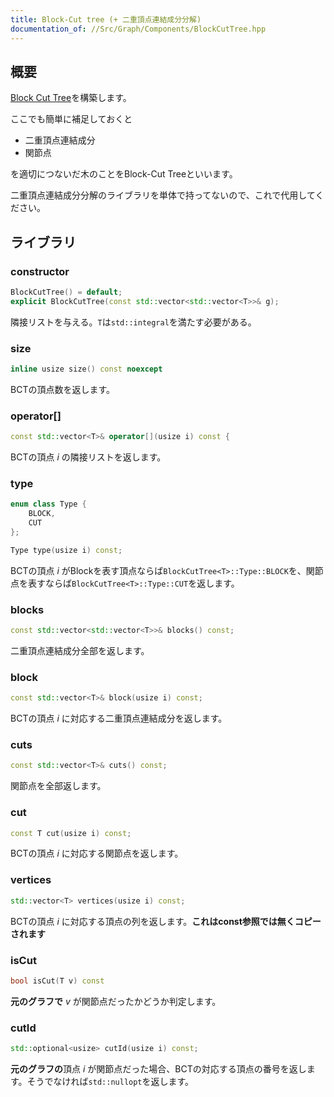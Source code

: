 ```yaml
---
title: Block-Cut tree (+ 二重頂点連結成分分解)
documentation_of: //Src/Graph/Components/BlockCutTree.hpp
---
```


## 概要

[Block Cut Tree](https://en.wikipedia.org/wiki/Biconnected_component#Block-cut_tree)を構築します。

ここでも簡単に補足しておくと

- 二重頂点連結成分
- 関節点

を適切につないだ木のことをBlock-Cut Treeといいます。

二重頂点連結成分分解のライブラリを単体で持ってないので、これで代用してください。

## ライブラリ

### constructor

```cpp
BlockCutTree() = default;
explicit BlockCutTree(const std::vector<std::vector<T>>& g);
```

隣接リストを与える。`T`は`std::integral`を満たす必要がある。

### size

```cpp
inline usize size() const noexcept
```

BCTの頂点数を返します。

### operator[]

```cpp
const std::vector<T>& operator[](usize i) const {
```

BCTの頂点 $i$ の隣接リストを返します。

###  type

```cpp
enum class Type {
    BLOCK,
    CUT
};

Type type(usize i) const;
```

BCTの頂点 $i$ がBlockを表す頂点ならば`BlockCutTree<T>::Type::BLOCK`を、関節点を表すならば`BlockCutTree<T>::Type::CUT`を返します。

### blocks 

```cpp
const std::vector<std::vector<T>>& blocks() const;
```

二重頂点連結成分全部を返します。

### block

```cpp
const std::vector<T>& block(usize i) const;
```

BCTの頂点 $i$ に対応する二重頂点連結成分を返します。

### cuts

```cpp
const std::vector<T>& cuts() const;
```

関節点を全部返します。

### cut

```cpp
const T cut(usize i) const;
```

BCTの頂点 $i$ に対応する関節点を返します。

### vertices

```cpp
std::vector<T> vertices(usize i) const;
```

BCTの頂点 $i$ に対応する頂点の列を返します。**これはconst参照では無くコピーされます**

### isCut

```cpp
bool isCut(T v) const
```

**元のグラフで** $v$ が関節点だったかどうか判定します。

### cutId

```cpp
std::optional<usize> cutId(usize i) const;
```

**元のグラフの**頂点 $i$ が関節点だった場合、BCTの対応する頂点の番号を返します。そうでなければ`std::nullopt`を返します。

